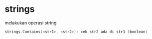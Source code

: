 # strings

melakukan operasi string

```go
strings.Contains(<str1>, <str2>): cek str2 ada di str1 (boolean)
```